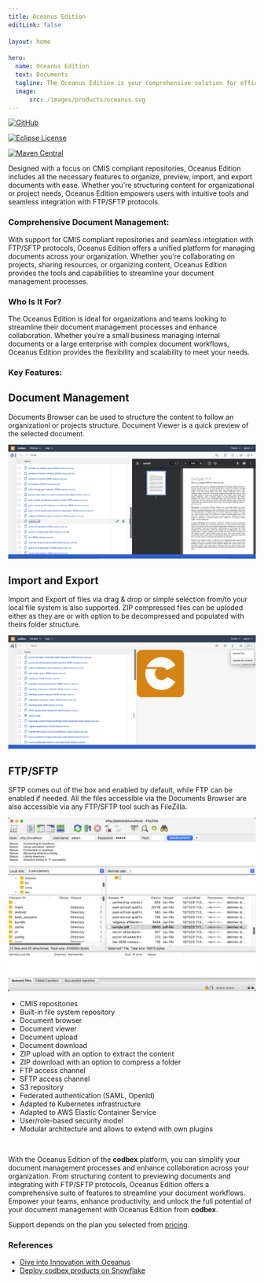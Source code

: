 ```yaml
---
title: Oceanus Edition
editLink: false

layout: home

hero:
  name: Oceanus Edition
  text: Documents
  tagline: The Oceanus Edition is your comprehensive solution for efficient document management, with support for CMIS compliant repositories and seamless integration with FTP/SFTP protocols
  image:
      src: /images/products/oceanus.svg
---
```


<div class="product-tag">

[![GitHub](https://img.shields.io/badge/github-%23121011.svg?style=for-the-badge&logo=github&logoColor=white)](https://github.com/codbex/codbex-oceanus)

[![Eclipse License](https://img.shields.io/badge/License-EPL%202.0-brightgreen.svg?style=for-the-badge)](https://github.com/codbex/codbex-oceanus/blob/main/LICENSE)

[![Maven Central](https://img.shields.io/maven-central/v/com.codbex.oceanus/codbex-oceanus-application.svg?style=for-the-badge)](https://central.sonatype.com/namespace/com.codbex.oceanus)

</div>

Designed with a focus on CMIS compliant repositories, Oceanus Edition includes all the necessary features to organize, preview, import, and export documents with ease. Whether you're structuring content for organizational or project needs, Oceanus Edition empowers users with intuitive tools and seamless integration with FTP/SFTP protocols.

### Comprehensive Document Management:

With support for CMIS compliant repositories and seamless integration with FTP/SFTP protocols, Oceanus Edition offers a unified platform for managing documents across your organization. Whether you're collaborating on projects, sharing resources, or organizing content, Oceanus Edition provides the tools and capabilities to streamline your document management processes.

### Who Is It For?

The Oceanus Edition is ideal for organizations and teams looking to streamline their document management processes and enhance collaboration. Whether you're a small business managing internal documents or a large enterprise with complex document workflows, Oceanus Edition provides the flexibility and scalability to meet your needs.

### Key Features:

<div class="content">
<section>
    <div class="container flex">
        <div class="text">
            <h2>Document Management</h2>
            <p>Documents Browser can be used to structure the content to follow an organizationl or projects structure. Document Viewer is a quick preview of the selected document.</p>
        </div>
        <div class="image">
            <img src="/images/features/documents-perspective.png" alt="Screenshot" class="screenshot editable" />
        </div>
    </div>
</section>
<section>
    <div class="container flex">
        <div class="text">
            <h2>Import and Export</h2>
            <p>Import and Export of files via drag & drop or simple selection from/to your local file system is also supported. ZIP compressed files can be uploded either as they are or with option to be decompressed and populated with theirs folder structure.</p>
        </div>
        <div class="image">
            <img src="/images/features/documents-zip.png" alt="Screenshot" class="screenshot editable" />
        </div>
    </div>
</section>
<section>
    <div class="container flex">
        <div class="text">
            <h2>FTP/SFTP</h2>
            <p>SFTP comes out of the box and enabled by default, while FTP can be enabled if needed.
            All the files accessible via the Documents Browser are also accessible via any FTP/SFTP
        tool such as FileZilla.</p>
        </div>
        <div class="image">
            <img src="/images/features/documents-sftp.png" alt="Screenshot" class="screenshot editable" />
        </div>
    </div>
</section>
</div>

* CMIS repositories
* Built-in file system repository
* Document browser
* Document viewer
* Document upload
* Document download
* ZIP upload with an option to extract the content
* ZIP download with an option to compress a folder
* FTP access channel
* SFTP access channel
* S3 repository
* Federated authentication (SAML, OpenId)
* Adapted to Kubernetes infrastructure
* Adapted to AWS Elastic Container Service
* User/role-based security model
* Modular architecture and allows to extend with own plugins

<br>

With the Oceanus Edition of the <b>codbex</b> platform, you can simplify your document management processes and enhance collaboration across your organization. From structuring content to previewing documents and integrating with FTP/SFTP protocols, Oceanus Edition offers a comprehensive suite of features to streamline your document workflows. Empower your teams, enhance productivity, and unlock the full potential of your document management with Oceanus Edition from <b>codbex</b>.

Support depends on the plan you selected from [pricing](/pricing/).

### References

* [Dive into Innovation with Oceanus](/marketing/2024/01/23/oceanus-dive-into-innovation)
* [Deploy codbex products on Snowflake](/technology/2024/09/11/deploy-codbex-products-on-snowflake)
